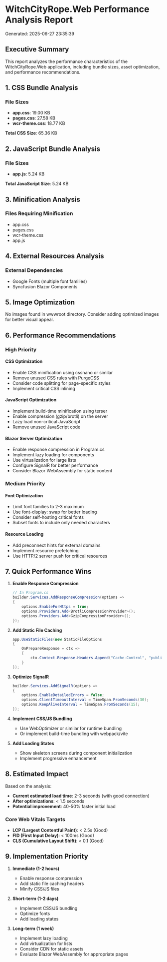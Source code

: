 # WitchCityRope.Web Performance Analysis Report
Generated: 2025-06-27 23:35:39

## Executive Summary
This report analyzes the performance characteristics of the WitchCityRope.Web application, including bundle sizes, asset optimization, and performance recommendations.

## 1. CSS Bundle Analysis

### File Sizes
- **app.css**: 19.00 KB
- **pages.css**: 27.58 KB
- **wcr-theme.css**: 18.77 KB

**Total CSS Size**: 65.36 KB

## 2. JavaScript Bundle Analysis

### File Sizes
- **app.js**: 5.24 KB

**Total JavaScript Size**: 5.24 KB

## 3. Minification Analysis

### Files Requiring Minification
- app.css
- pages.css
- wcr-theme.css
- app.js

## 4. External Resources Analysis

### External Dependencies
- Google Fonts (multiple font families)
- Syncfusion Blazor Components

## 5. Image Optimization

No images found in wwwroot directory. Consider adding optimized images for better visual appeal.

## 6. Performance Recommendations

### High Priority

#### CSS Optimization
- Enable CSS minification using cssnano or similar
- Remove unused CSS rules with PurgeCSS
- Consider code splitting for page-specific styles
- Implement critical CSS inlining

#### JavaScript Optimization
- Implement build-time minification using terser
- Enable compression (gzip/brotli) on the server
- Lazy load non-critical JavaScript
- Remove unused JavaScript code

#### Blazor Server Optimization
- Enable response compression in Program.cs
- Implement lazy loading for components
- Use virtualization for large lists
- Configure SignalR for better performance
- Consider Blazor WebAssembly for static content

### Medium Priority

#### Font Optimization
- Limit font families to 2-3 maximum
- Use font-display: swap for better loading
- Consider self-hosting critical fonts
- Subset fonts to include only needed characters

#### Resource Loading
- Add preconnect hints for external domains
- Implement resource prefetching
- Use HTTP/2 server push for critical resources

## 7. Quick Performance Wins

1. **Enable Response Compression**
   ```csharp
   // In Program.cs
   builder.Services.AddResponseCompression(options =>
   {
       options.EnableForHttps = true;
       options.Providers.Add<BrotliCompressionProvider>();
       options.Providers.Add<GzipCompressionProvider>();
   });
   ```

2. **Add Static File Caching**
   ```csharp
   app.UseStaticFiles(new StaticFileOptions
   {
       OnPrepareResponse = ctx =>
       {
           ctx.Context.Response.Headers.Append("Cache-Control", "public,max-age=31536000");
       }
   });
   ```

3. **Optimize SignalR**
   ```csharp
   builder.Services.AddSignalR(options =>
   {
       options.EnableDetailedErrors = false;
       options.ClientTimeoutInterval = TimeSpan.FromSeconds(30);
       options.KeepAliveInterval = TimeSpan.FromSeconds(15);
   });
   ```

4. **Implement CSS/JS Bundling**
   - Use WebOptimizer or similar for runtime bundling
   - Or implement build-time bundling with webpack/vite

5. **Add Loading States**
   - Show skeleton screens during component initialization
   - Implement progressive enhancement

## 8. Estimated Impact

Based on the analysis:
- **Current estimated load time**: 2-3 seconds (with good connection)
- **After optimizations**: < 1.5 seconds
- **Potential improvement**: 40-50% faster initial load

### Core Web Vitals Targets
- **LCP (Largest Contentful Paint)**: < 2.5s (Good)
- **FID (First Input Delay)**: < 100ms (Good)
- **CLS (Cumulative Layout Shift)**: < 0.1 (Good)

## 9. Implementation Priority

1. **Immediate (1-2 hours)**
   - Enable response compression
   - Add static file caching headers
   - Minify CSS/JS files

2. **Short-term (1-2 days)**
   - Implement CSS/JS bundling
   - Optimize fonts
   - Add loading states

3. **Long-term (1 week)**
   - Implement lazy loading
   - Add virtualization for lists
   - Consider CDN for static assets
   - Evaluate Blazor WebAssembly for appropriate pages

